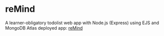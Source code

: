 # reMind
A learner-obligatory todolist web app with Node.js (Express) using EJS and MongoDB Atlas 
deployed app: <a target="_blank" href="https://mighty-scrubland-75759.herokuapp.com/">reMind</a>
